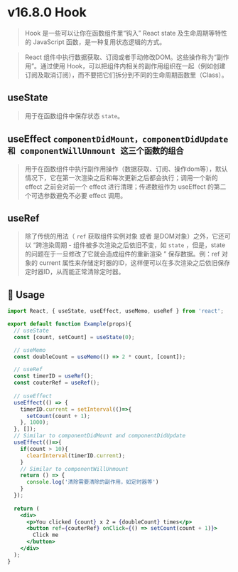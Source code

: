 # v16.8.0 Hook

> Hook 是一些可以让你在函数组件里“钩入” React state 及生命周期等特性的 JavaScript 函数，是一种复用状态逻辑的方式。

> React 组件中执行数据获取、订阅或者手动修改DOM。这些操作称为“副作用”。通过使用 Hook，可以把组件内相关的副作用组织在一起（例如创建订阅及取消订阅），而不要把它们拆分到不同的生命周期函数里（Class）。

## useState

> 用于在函数组件中保存状态 `state`。

## useEffect `componentDidMount，componentDidUpdate 和 componentWillUnmount 这三个函数的组合`

> 用于在函数组件中执行副作用操作（数据获取、订阅、操作dom等），默认情况下，它在第一次渲染之后和每次更新之后都会执行；调用一个新的 effect 之前会对前一个 effect 进行清理；传递数组作为 useEffect 的第二个可选参数避免不必要 effect 调用。

## useRef  

> 除了传统的用法（ `ref` 获取组件实例对象 或者 是DOM对象）之外，它还可以 “跨渲染周期 - 组件被多次渲染之后依旧不变，如 `state` ，但是，state的问题在于一旦修改了它就会造成组件的重新渲染 ” 保存数据。例：ref 对象的 current 属性来存储定时器的ID，这样便可以在多次渲染之后依旧保存定时器ID，从而能正常清除定时器。

## 🔨 Usage

```jsx
import React, { useState, useEffect, useMemo, useRef } from 'react';

export default function Example(props){
  // useState
  const [count, setCount] = useState(0);

  // useMemo
  const doubleCount = useMemo(() => 2 * count, [count]);

  // useRef
  const timerID = useRef();
  const couterRef = useRef();
  
  // useEffect
  useEffect(() => {
    timerID.current = setInterval(()=>{
      setCount(count + 1);
    }, 1000); 
  }, []);
  // Similar to componentDidMount and componentDidUpdate
  useEffect(()=>{
    if(count > 10){
      clearInterval(timerID.current);
    }
    // Similar to componentWillUnmount
    return () => {
      console.log('清除需要清除的副作用，如定时器等')
    }
  });
  
  return (
    <div>
      <p>You clicked {count} x 2 = {doubleCount} times</p>
      <button ref={couterRef} onClick={() => setCount(count + 1)}>
        Click me
      </button>
    </div>
  );
}
```
